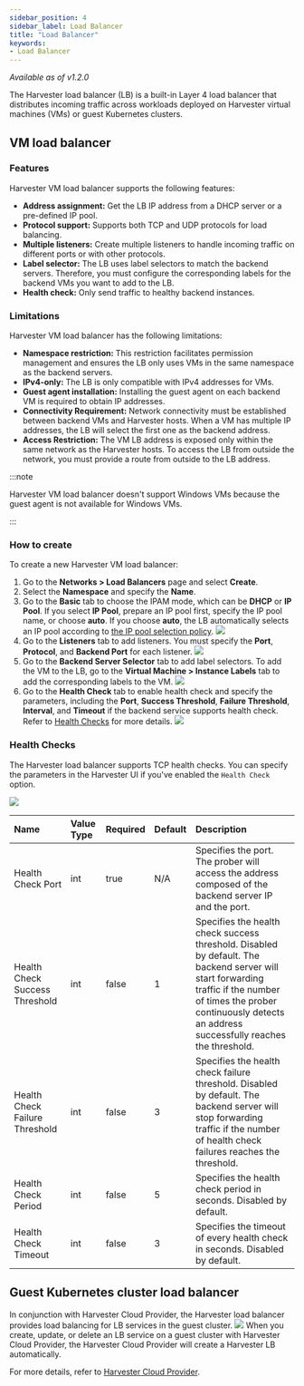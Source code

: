 ```yaml
---
sidebar_position: 4
sidebar_label: Load Balancer
title: "Load Balancer"
keywords:
- Load Balancer
---
```

_Available as of v1.2.0_

The Harvester load balancer (LB) is a built-in Layer 4 load balancer that distributes incoming traffic across workloads deployed on Harvester virtual machines (VMs) or guest Kubernetes clusters.

## VM load balancer

### Features
Harvester VM load balancer supports the following features:

- **Address assignment:** Get the LB IP address from a DHCP server or a pre-defined IP pool.
- **Protocol support:** Supports both TCP and UDP protocols for load balancing.
- **Multiple listeners:** Create multiple listeners to handle incoming traffic on different ports or with other protocols.
- **Label selector:** The LB uses label selectors to match the backend servers. Therefore, you must configure the corresponding labels for the backend VMs you want to add to the LB.
- **Health check:** Only send traffic to healthy backend instances.
 
### Limitations
Harvester VM load balancer has the following limitations:

- **Namespace restriction:** This restriction facilitates permission management and ensures the LB only uses VMs in the same namespace as the backend servers.
- **IPv4-only:** The LB is only compatible with IPv4 addresses for VMs.
- **Guest agent installation:** Installing the guest agent on each backend VM is required to obtain IP addresses. 
- **Connectivity Requirement:** Network connectivity must be established between backend VMs and Harvester hosts. When a VM has multiple IP addresses, the LB will select the first one as the backend address.
- **Access Restriction:** The VM LB address is exposed only within the same network as the Harvester hosts. To access the LB from outside the network, you must provide a route from outside to the LB address.

:::note

Harvester VM load balancer doesn't support Windows VMs because the guest agent is not available for Windows VMs.

:::

### How to create 
To create a new Harvester VM load balancer:
1. Go to the **Networks > Load Balancers** page and select **Create**.
1. Select the **Namespace** and specify the **Name**.
1. Go to the **Basic** tab to choose the IPAM mode, which can be **DHCP** or **IP Pool**. If you select **IP Pool**, prepare an IP pool first, specify the IP pool name, or choose **auto**. If you choose **auto**, the LB automatically selects an IP pool according to [the IP pool selection policy](/networking/ippool.md/#selection-policy).
   ![](/img/v1.2/networking/create-lb-01.png)
1. Go to the **Listeners** tab to add listeners. You must specify the **Port**, **Protocol**, and **Backend Port** for each listener.
   ![](/img/v1.2/networking/create-lb-02.png)
1. Go to the **Backend Server Selector** tab to add label selectors. To add the VM to the LB, go to the **Virtual Machine > Instance Labels** tab to add the corresponding labels to the VM.
   ![](/img/v1.2/networking/create-lb-03.png)
1. Go to the **Health Check** tab to enable health check and specify the parameters, including the **Port**, **Success Threshold**, **Failure Threshold**, **Interval**, and **Timeout** if the backend service supports health check. Refer to [Health Checks](#health-checks) for more details.
   ![](/img/v1.2/networking/create-lb-04.png)

### Health Checks
The Harvester load balancer supports TCP health checks. You can specify the parameters in the Harvester UI if you've enabled the `Health Check` option.

![](/img/v1.2/networking/health-check.png)

| Name                           | Value Type | Required | Default | Description |
|:-------------------------------|:-----------|:---|:--------|:---|
| Health Check Port              | int        | true | N/A     | Specifies the port. The prober will access the address composed of the backend server IP and the port.
| Health Check Success Threshold | int     | false | 1       | Specifies the health check success threshold. Disabled by default. The backend server will start forwarding traffic if the number of times the prober continuously detects an address successfully reaches the threshold.
| Health Check Failure Threshold | int     | false | 3       | Specifies the health check failure threshold. Disabled by default. The backend server will stop forwarding traffic if the number of health check failures reaches the threshold.
| Health Check Period            | int     | false | 5       |  Specifies the health check period in seconds. Disabled by default.
| Health Check Timeout           | int     | false | 3       | Specifies the timeout of every health check in seconds. Disabled by default.

## Guest Kubernetes cluster load balancer
In conjunction with Harvester Cloud Provider, the Harvester load balancer provides load balancing for LB services in the guest cluster.
   ![](/img/v1.2/networking/guest-kubernetes-cluster-lb.png)
When you create, update, or delete an LB service on a guest cluster with Harvester Cloud Provider, the Harvester Cloud Provider will create a Harvester LB automatically.

For more details, refer to [Harvester Cloud Provider](/rancher/cloud-provider.md).
